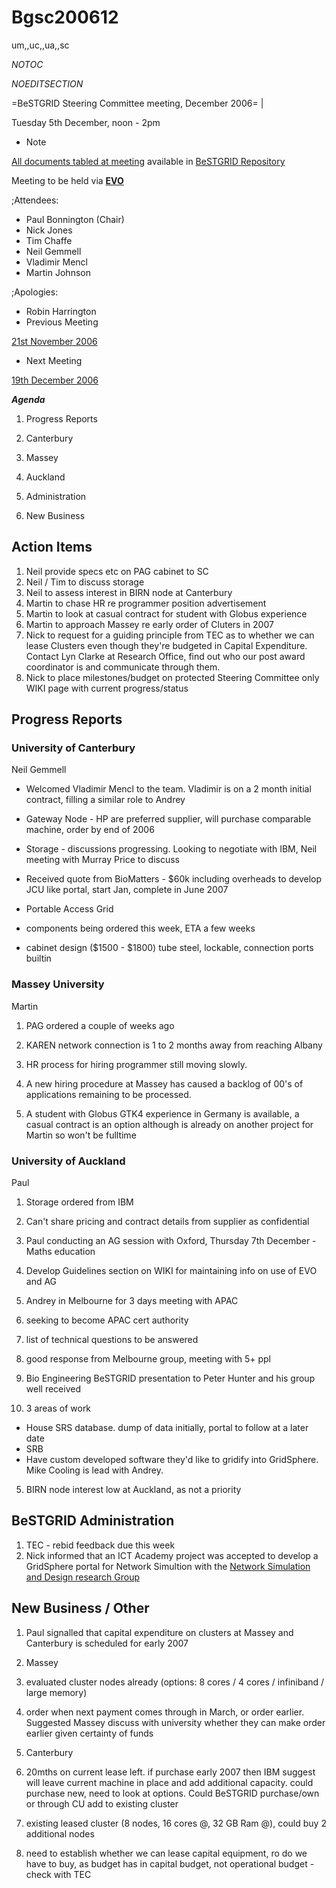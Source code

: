 # Bgsc200612

um,,uc,,ua,,sc

_*NOTOC*_

_*NOEDITSECTION*_

=BeSTGRID Steering Committee meeting, December 2006= |

Tuesday 5th December, noon - 2pm

- Note

[All documents tabled at meeting](https://support.csi.ac.nz/svn/bestgrid/community/sc/200612/) available in [BeSTGRID Repository](https://support.csi.ac.nz/svn/bestgrid/)

Meeting to be held via **[EVO](http://nextgen-caltech.cern.ch/evoGate/)**

;Attendees:
- Paul Bonnington (Chair)
- Nick Jones
- Tim Chaffe
- Neil Gemmell
- Vladimir Mencl
- Martin Johnson

;Apologies:
- Robin Harrington
- Previous Meeting

[21st November 2006](/wiki/spaces/BeSTGRID/pages/3816950578)
- Next Meeting

[19th December 2006](/wiki/spaces/BeSTGRID/pages/3816950552)

***Agenda***

1. Progress Reports
	
1. Canterbury
2. Massey
3. Auckland
2. Administration
3. New Business

## Action Items

1. Neil provide specs etc on PAG cabinet to SC
2. Neil / Tim to discuss storage
3. Neil to assess interest in BIRN node at Canterbury
4. Martin to chase HR re programmer position advertisement
5. Martin to look at casual contract for student with Globus experience
6. Martin to approach Massey re early order of Cluters in 2007
7. Nick to request for a guiding principle from TEC as to whether we can lease Clusters even though they're budgeted in Capital Expenditure. Contact Lyn Clarke at Research Office, find out who our post award coordinator is and communicate through them.
8. Nick to place milestones/budget on protected Steering Committee only WIKI page with current progress/status

## Progress Reports

### University of Canterbury

Neil Gemmell

- Welcomed Vladimir Mencl to the team. Vladimir is on a 2 month initial contract, filling a similar role to Andrey
- Gateway Node - HP are preferred supplier, will purchase comparable machine, order by end of 2006
- Storage - discussions progressing. Looking to negotiate with IBM, Neil meeting with Murray Price to discuss
- Received quote from BioMatters - $60k including overheads to develop JCU like portal, start Jan, complete in June 2007
- Portable Access Grid
	
- components being ordered this week, ETA a few weeks
- cabinet design ($1500 - $1800) tube steel, lockable, connection ports builtin

### Massey University

Martin

1. PAG ordered a couple of weeks ago
2. KAREN network connection is 1 to 2 months away from reaching Albany
3. HR process for hiring programmer still moving slowly.
	
1. A new hiring procedure at Massey has caused a backlog of 00's of applications remaining to be processed.
2. A student with Globus GTK4 experience in Germany is available, a casual contract is an option although is already on another project for Martin so won't be fulltime

### University of Auckland

Paul

1. Storage ordered from IBM
	
1. Can't share pricing and contract details from supplier as confidential
2. Paul conducting an AG session with Oxford, Thursday 7th December - Maths education
	
1. Develop Guidelines section on WIKI for maintaining info on use of EVO and AG
3. Andrey in Melbourne for 3 days meeting with APAC
	
1. seeking to become APAC cert authority
2. list of technical questions to be answered
3. good response from Melbourne group, meeting with 5+ ppl
4. Bio Engineering BeSTGRID presentation to Peter Hunter and his group well received
	
1. 3 areas of work
		
- House SRS database. dump of data initially, portal to follow at a later date
- SRB
- Have custom developed software they'd like to gridify into GridSphere. Mike Cooling is lead with Andrey.
5. BIRN node interest low at Auckland, as not a priority

## BeSTGRID Administration

1. TEC - rebid feedback due this week
2. Nick informed that an ICT Academy project was accepted to develop a GridSphere portal for Network Simultion with the [Network Simulation and Design research Group](http://www.ndsg.net.nz)

## New Business / Other

1. Paul signalled that capital expenditure on clusters at Massey and Canterbury is scheduled for early 2007
	
1. Massey
		
1. evaluated cluster nodes already (options: 8 cores / 4 cores / infiniband / large memory)
2. order when next payment comes through in March, or order earlier. Suggested Massey discuss with university whether they can make order earlier given certainty of funds
2. Canterbury
		
1. 20mths on current lease left. if purchase early 2007 then IBM suggest will leave current machine in place and add additional capacity. could purchase new, need to look at options. Could BeSTGRID purchase/own or through CU add to existing cluster
2. existing leased cluster (8 nodes, 16 cores @, 32 GB Ram @), could buy 2 additional nodes
3. need to establish whether we can lease capital equipment, ro do we have to buy, as budget has in capital budget, not operational budget - check with TEC
